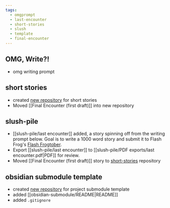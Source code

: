 ```yaml
---
tags:
  - omgprompt
  - last-encounter
  - short-stories
  - slush
  - template
  - final-encounter
---
```

## OMG, Write?!
- omg writing prompt

## short stories
- created [new repository](https://github.com/ephemeralrogue/short-stories) for short stories
- Moved [[Final Encounter (first draft)]] into new repository

## slush-pile
- [[slush-pile/last encounter]] added, a story spinning off from the writing prompt below. Goal is to write a 1000 word story and submit it to Flash Frog's [Flash Frogtober](https://flash-frog.com/submit/).
- Export [[slush-pile/last encounter]] to [[slush-pile/PDF exports/last encounter.pdf|PDF]] for review.
- Moved [[Final Encounter (first draft)]] story to [short-stories](https://github.com/ephemeralrogue/short-stories) repository

## obsidian submodule template
- created [new repository](https://github.com/ephemeralrogue/obsidian-submodule) for project submodule template
- added [[obsidian-submodule/README|README]] 
- added `.gitignore`